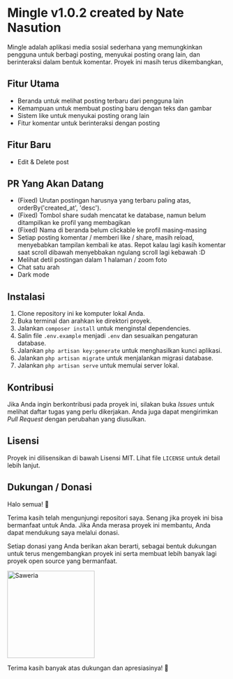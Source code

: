 # Mingle v1.0.2 created by Nate Nasution 

Mingle adalah aplikasi media sosial sederhana yang memungkinkan pengguna untuk berbagi posting, menyukai posting orang lain, dan berinteraksi dalam bentuk komentar.
Proyek ini masih terus dikembangkan,

## Fitur Utama
- Beranda untuk melihat posting terbaru dari pengguna lain
- Kemampuan untuk membuat posting baru dengan teks dan gambar
- Sistem like untuk menyukai posting orang lain
- Fitur komentar untuk berinteraksi dengan posting

## Fitur Baru
- Edit & Delete post

## PR Yang Akan Datang
- (Fixed) Urutan postingan harusnya yang terbaru paling atas, orderBy('created_at', 'desc').
- (Fixed) Tombol share sudah mencatat ke database, namun belum ditampilkan ke profil yang membagikan
- (Fixed) Nama di beranda belum clickable ke profil masing-masing
- Setiap posting komentar / memberi like / share, masih reload, menyebabkan tampilan kembali ke atas. Repot kalau lagi kasih komentar saat scroll dibawah menyebbakan ngulang scroll lagi kebawah :D 
- Melihat detil postingan dalam 1 halaman / zoom foto
- Chat satu arah
- Dark mode

## Instalasi
1. Clone repository ini ke komputer lokal Anda.
2. Buka terminal dan arahkan ke direktori proyek.
3. Jalankan `composer install` untuk menginstal dependencies.
4. Salin file `.env.example` menjadi `.env` dan sesuaikan pengaturan database.
5. Jalankan `php artisan key:generate` untuk menghasilkan kunci aplikasi.
6. Jalankan `php artisan migrate` untuk menjalankan migrasi database.
7. Jalankan `php artisan serve` untuk memulai server lokal.

## Kontribusi
Jika Anda ingin berkontribusi pada proyek ini, silakan buka *Issues* untuk melihat daftar tugas yang perlu dikerjakan. Anda juga dapat mengirimkan *Pull Request* dengan perubahan yang diusulkan.

## Lisensi
Proyek ini dilisensikan di bawah Lisensi MIT. Lihat file `LICENSE` untuk detail lebih lanjut.

## Dukungan / Donasi

Halo semua! 👋

Terima kasih telah mengunjungi repositori saya. Senang jika proyek ini bisa bermanfaat untuk Anda. Jika Anda merasa proyek ini membantu, Anda dapat mendukung saya melalui donasi.

Setiap donasi yang Anda berikan akan berarti, sebagai bentuk dukungan untuk terus mengembangkan proyek ini serta membuat lebih banyak lagi proyek open source yang bermanfaat.

<a href="https://saweria.co/bhottu" target="_blank">
    <img src="https://github.com/bhottu/nate-social-media/assets/35356275/b0a6053d-4033-467f-8578-e99abed81710" alt="Saweria" width="200" />
</a>

Terima kasih banyak atas dukungan dan apresiasinya! 🙏
